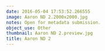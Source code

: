 ```yaml
---
date: 2016-05-04 17:53:52.266555
image: Aaron ND 2.2000x2000.jpg
notes: Open for metadata submission.
object_use: Other
thumbnail: Aaron ND 2.preview.jpg
title: Aaron ND 2
---
```


